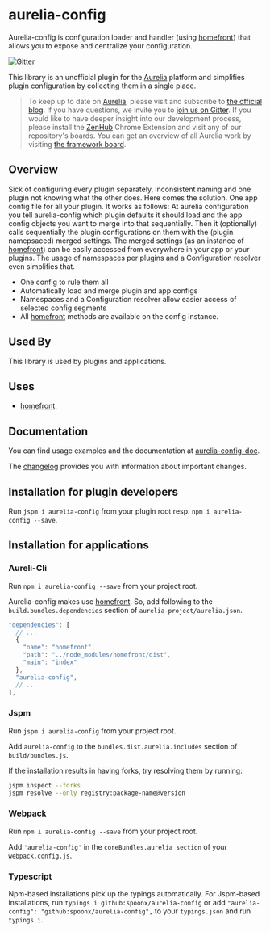 # aurelia-config

Aurelia-config is configuration loader and handler (using [homefront](https://www.npmjs.com/package/homefront)) that allows you to expose and centralize your configuration.

[![Gitter](https://img.shields.io/gitter/room/nwjs/nw.js.svg?maxAge=2592000?style=plastic)](https://gitter.im/SpoonX/Dev)

This library is an unofficial plugin for the [Aurelia](http://www.aurelia.io/) platform and simplifies plugin configuration by collecting them in a single place.

> To keep up to date on [Aurelia](http://www.aurelia.io/), please visit and subscribe to [the official blog](http://blog.durandal.io/). If you have questions, we invite you to [join us on Gitter](https://gitter.im/aurelia/discuss). If you would like to have deeper insight into our development process, please install the [ZenHub](https://zenhub.io) Chrome Extension and visit any of our repository's boards. You can get an overview of all Aurelia work by visiting [the framework board](https://github.com/aurelia/framework#boards).

## Overview

Sick of configuring every plugin separately, inconsistent naming and one plugin not knowing what the other does. Here comes the solution. One app config file for all your plugin. It works as follows:
At aurelia configuration you tell aurelia-config which plugin defaults it should load and the app config objects you want to merge into that sequentially. Then it (optionally) calls sequentially the plugin configurations on them with the (plugin namepsaced) merged settings. 
The merged settings (as an instance of [homefront](https://www.npmjs.com/package/homefront)) can be easily accessed from everywhere in your app or your plugins. The usage of namespaces per plugins and a Configuration resolver even simplifies that.

- One config to rule them all
- Automatically load and merge plugin and app configs
- Namespaces and a Configuration resolver allow easier access of selected config segments
- All [homefront](https://www.npmjs.com/package/homefront) methods are available on the config instance.

## Used By

This library is used by plugins and applications.

## Uses

- [homefront](https://www.npmjs.com/package/homefront).

## Documentation

You can find usage examples and the documentation at [aurelia-config-doc](http://aurelia-config.spoonx.org/).

The [changelog](doc/changelog.md) provides you with information about important changes.

## Installation for plugin developers

Run `jspm i aurelia-config` from your plugin root resp. `npm i aurelia-config --save`.

## Installation for applications

### Aureli-Cli

Run `npm i aurelia-config --save` from your project root.

Aurelia-config makes use [homefront](https://www.npmjs.com/package/homefront). So, add following to the `build.bundles.dependencies` section of `aurelia-project/aurelia.json`.

```js
"dependencies": [
  // ...
  {
    "name": "homefront",
    "path": "../node_modules/homefront/dist",
    "main": "index"
  },
  "aurelia-config",
  // ...
],
```

### Jspm

Run `jspm i aurelia-config` from your project root.

Add `aurelia-config` to the `bundles.dist.aurelia.includes` section of `build/bundles.js`.

If the installation results in having forks, try resolving them by running:

```sh
jspm inspect --forks
jspm resolve --only registry:package-name@version
```

### Webpack

Run `npm i aurelia-config --save` from your project root.

Add `'aurelia-config'` in the `coreBundles.aurelia section` of your `webpack.config.js`.

### Typescript

Npm-based installations pick up the typings automatically. For Jspm-based installations, run `typings i github:spoonx/aurelia-config` or add `"aurelia-config": "github:spoonx/aurelia-config",` to your `typings.json` and run `typings i`.
